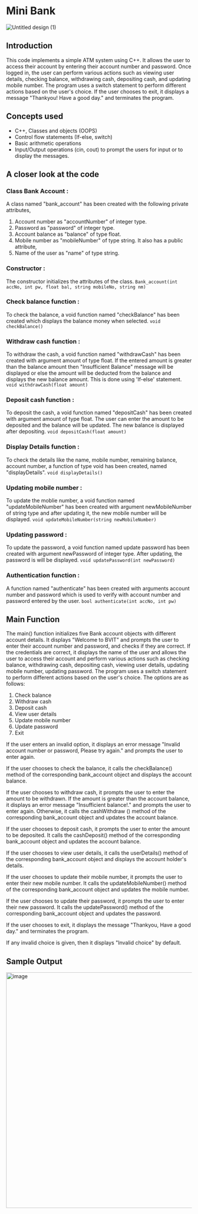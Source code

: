 # Mini Bank

![Untitled design (1)](https://github.com/Anshul-V/Mini-Bank/assets/134433637/dd43850c-bb06-4084-b038-0c7b9b9ca4a2)

## Introduction
This code implements a simple ATM system using C++. It allows the user to access their account by entering their account number and password. Once logged in, the user can perform various actions such as  viewing user details, checking balance, withdrawing cash, depositing cash, and updating mobile number. The program uses a switch statement to perform different actions based on the user's choice. If the user chooses to exit, it displays a message "Thankyou! Have a good day." and terminates the program.

## Concepts used
* C++, Classes and objects (OOPS)
* Control flow statements (If-else, switch)
* Basic arithmetic operations
* Input/Output operations (cin, cout) to prompt the users for input or to display the messages.

## A closer look at the code
### Class Bank Account : 
A class named "bank_account" has been created with the following private attributes,
1. Account number as "accountNumber" of integer type.
2. Password as "password" of integer type.
3. Account balance as "balance" of type float.
4. Mobile number as "mobileNumber" of type string.
It also has a public attribute,
1. Name of the user as "name" of type string.

### Constructor :
The constructor initializes the attributes of the class.
`Bank_account(int accNo, int pw, float bal, string mobileNo, string nm)`

### Check balance function :
To check the balance, a void function named "checkBalance" has been created which displays the balance money when selected.
`void checkBalance()`

### Withdraw cash function :
To withdraw the cash, a void function named "withdrawCash" has been created with argument amount of type float. If the entered amount is greater than the balance amount then "Insufficient Balance" message will be displayed or else the amount will be deducted from the balance and displays the new balance amount. This is done using 'If-else' statement.
`void withdrawCash(float amount)`

### Deposit cash function :
To deposit the cash, a void function named "depositCash" has been created with argument amount of type float. The user can enter the amount to be deposited and the balance will be updated. The new balance is displayed after depositing.
`void depositCash(float amount)`

### Display Details function :
To check the details like the name, mobile number, remaining balance, account number, a function of type void has been created, named "displayDetails".
`void displayDetails()`

### Updating mobile number :
To update the moblie number, a void function named "updateMobileNumber" has been created with argument newMobileNumber of string type and after updating it, the new mobile number will be displayed.
`void updateMobileNumber(string newMobileNumber)`

### Updating password :
To update the password, a void function named update password has been created with argument newPassword of integer type. After updating, the password is will be displayed.
`void updatePassword(int newPassword)`

### Authentication function :
A function named "authenticate" has been created with arguments account number and password which is used to verify with account number and password entered by the user.
`bool authenticate(int accNo, int pw)`

## Main Function
The main() function initializes five Bank account objects with different account details. It displays "Welcome to BVIT" and prompts the user to enter their account number and password, and checks if they are correct. If the credentials are correct, it displays the name of the user and allows the user to access their account and perform various actions such as checking balance, withdrawing cash, depositing cash, viewing user details, updating mobile number, updating password.
The program uses a switch statement to perform different actions based on the user's choice. The options are as follows:
1. Check balance
2. Withdraw cash
3. Deposit cash
4. View user details
5. Update mobile number
6. Update password
7. Exit

If the user enters an invalid option, it displays an error message "Invalid account number or password, Please try again." and prompts the user to enter again.

If the user chooses to check the balance, it calls the checkBalance() method of the corresponding bank_account object and displays the account balance.

If the user chooses to withdraw cash, it prompts the user to enter the amount to be withdrawn. If the amount is greater than the account balance, it displays an error message "Insufficient balance!." and prompts the user to enter again. Otherwise, it calls the cashWithdraw () method of the corresponding bank_account object and updates the account balance.

If the user chooses to deposit cash, it prompts the user to enter the amount to be deposited. It calls the cashDeposit() method of the corresponding bank_account object and updates the account balance.

If the user chooses to view user details, it calls the userDetails() method of the corresponding bank_account object and displays the account holder's details.

If the user chooses to update their mobile number, it prompts the user to enter their new mobile number. It calls the updateMobileNumber() method of the corresponding bank_account object and updates the mobile number.

If the user chooses to update their password, it prompts the user to enter their new password. It calls the updatePassword() method of the corresponding bank_account object and updates the password.

If the user chooses to exit, it displays the message "Thankyou, Have a good day." and terminates the program.

If any invalid choice is given, then it displays "Invalid choice" by default.

## Sample Output
<img width="638" alt="image" src="https://github.com/Anshul-V/Mini-Bank/assets/134433637/bf5c9568-5225-4544-bf65-5718242a23f3">












